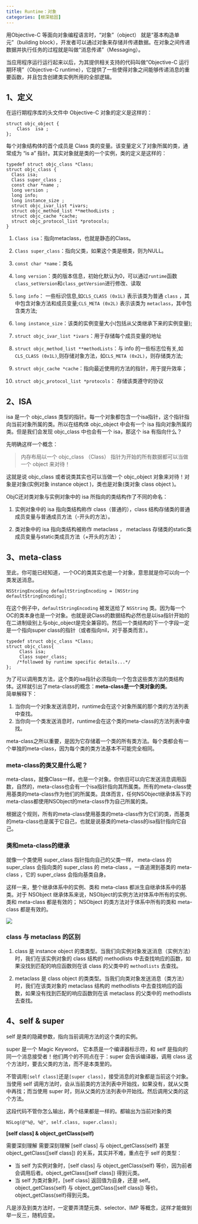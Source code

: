 ```yaml
---
title: Runtime：对象
categories: [根深柢固]
---
```


用Objective-C 等面向对象编程语言时，“对象”（object） 就是“基本构造单元”（building block），开发者可以通过对象来存储并传递数据。在对象之间传递数据并执行任务的过程就是叫做“消息传递”（Messaging）。

当应用程序运行运行起来以后，为其提供相关支持的代码叫做“Objective-C 运行期环境”（Objective-C runtime），它提供了一些使得对象之间能够传递消息的重要函数，并且包含创建类实例所用的全部逻辑。

## 1、定义
在运行期程序库的头文件中 Objective-C 对象的定义是这样的：

```
struct objc_object {
    Class  isa ;
};
```

每个对象结构体的首个成员是 Class 类的变量。该变量定义了对象所属的类，通常成为 “is a” 指针。其实对象就是类的一个实例，类的定义是这样的：

```
typedef struct objc_class *Class;
struct objc_class {
  Class isa;
  Class super_class ;
  const char *name ;
  long version ;
  long info;
  long instance_size ;
  struct objc_ivar_list *ivars;
  struct objc_method_list **methodLists ;
  struct objc_cache *cache;
  struct objc_protocol_list *protocols;
}
```

1. `Class isa`：指向metaclass，也就是静态的Class。   

2. `Class super_class`：指向父类，如果这个类是根类，则为NULL。  
3. `const char *name`：类名  

4. `long version`：类的版本信息，初始化默认为0，可以通过`runtime`函数`class_setVersion`和`class_getVersion`进行修改、读取  

5. `long info`： 一些标识信息,如`CLS_CLASS (0x1L)` 表示该类为普通 `class` ，其中包含对象方法和成员变量;`CLS_META (0x2L)` 表示该类为 `metaclass`，其中包含类方法;  

6. `long instance_size`：该类的实例变量大小(包括从父类继承下来的实例变量);  

7. `struct objc_ivar_list *ivars`：用于存储每个成员变量的地址  

8. `struct objc_method_list **methodLists`：与 info 的一些标志位有关,如`CLS_CLASS (0x1L)`,则存储对象方法，如`CLS_META (0x2L)`，则存储类方法;  

9. `struct objc_cache *cache`：指向最近使用的方法的指针，用于提升效率；  

10. `struct objc_protocol_list *protocols`： 存储该类遵守的协议


## 2、ISA

isa 是一个  objc_class  类型的指针。每一个对象都包含一个isa指针，这个指针指向当前对象所属的类。所以在结构体  objc_object  中会有一个 isa 指向对象所属的类。但是我们会发现  objc_class  中也会有一个 isa，那这个 isa 有指向什么？

先明确这样一个概念：
> 内存布局以一个  objc_class （Class） 指针为开始的所有数据都可以当做一个 object 来对待！

这就是说 objc_class 或者说类其实也可以当做一个  objc_object  对象来对待！对象是对象(实例对象 instance object )，类也是对象(类对象 class object )。  

ObjC还对类对象与实例对象中的 isa 所指向的类结构作了不同的命名：

1. 实例对象中的 isa 指向类结构称作 class（普通的），class 结构存储类的普通成员变量与普通成员方法（-开头的方法）。

2. 类对象中的 isa 指向类结构被称作  metaclass ， metaclass  存储类的static类成员变量与static类成员方法（+开头的方法）；



## 3、meta-class
至此，你可能已经知道，一个OC的类其实也是一个对象，意思就是你可以向一个类发送消息。

```
NSStringEncoding defaultStringEncoding = [NSString defaultStringEncoding];
```

在这个例子中，`defaultStringEncoding` 被发送给了 `NSString` 类。因为每一个OC的类本身也是一个对象。也就是说Class的数据结构必然也是以isa指针开始的在二进制级别上与objc_object是完全兼容的。然后一个类结构的下一个字段一定是一个指向super class的指针（或者指向nil，对于基类而言）。  

```
typedef struct objc_class *Class;  
struct objc_class{  
     Class isa;  
     Class super_class;  
    /*followed by runtime specific details...*/  
};
```

为了可以调用类方法，这个类的isa指针必须指向一个包含这些类方法的类结构体。这样就引出了meta-class的概念：**meta-class是一个类对象的类**。  
简单解释下：  
1. 当你向一个对象发送消息时，runtime会在这个对象所属的那个类的方法列表中查找。  
2. 当你向一个类发送消息时，runtime会在这个类的meta-class的方法列表中查找。  

meta-class之所以重要，是因为它存储着一个类的所有类方法。每个类都会有一个单独的meta-class，因为每个类的类方法基本不可能完全相同。

### meta-class的类又是什么呢？

meta-class，就像Class一样，也是一个对象。你依旧可以向它发送消息调用函数，自然的，meta-class也会有一个isa指针指向其所属类。所有的meta-class使用基类的meta-class作为他们的所属类。具体而言，任何NSObject继承体系下的meta-class都使用NSObject的meta-class作为自己所属的类。  

根据这个规则，所有的meta-class使用基类的meta-class作为它们的类，而基类的meta-class也是属于它自己，也就是说基类的meta-class的isa指针指向它自己。

### 类和meta-class的继承
就像一个类使用 super_class 指针指向自己的父类一样， meta-class 的 super_class 会指向类的 super_class 的 meta-class 。一直追溯到基类的 meta-class ，它的 super_class 会指向基类自身。  

这样一来，整个继承体系中的实例、类和 meta-class 都派生自继承体系中的基类。对于 NSObject 继承体系来说，NSObject的实例方法对体系中所有的实例、类和 meta-class 都是有效的； NSObject 的类方法对于体系中所有的类和 meta-class 都是有效的。

![](https://raw.githubusercontent.com/DullDevil/pics/master/base/meta-class.png)


### class 与 metaclass 的区别

1. class 是  instance object  的类类型。当我们向实例对象发送消息（实例方法）时，我们在该实例对象的  class  结构的  methodlists  中去查找响应的函数，如果没找到匹配的响应函数则在该  class  的父类中的 `methodlists` 去查找。

2. metaclass 是  class object  的类类型。当我们向类对象发送消息（类方法）时，我们在该类对象的  metaclass  结构的  methodlists  中去查找响应的函数，如果没有找到匹配的响应函数则在该  metaclass  的父类中的  methodlists  去查找。

## 4、self & super

self 是类的隐藏参数，指向当前调用方法的这个类的实例。  

super 是一个 Magic Keyword， 它本质是一个编译器标示符，和 self 是指向的同一个消息接受者！他们两个的不同点在于：super 会告诉编译器，调用 class 这个方法时，要去父类的方法，而不是本类里的。  

不管调用`[self class]`还是`[super class]`，接受消息的对象都是当前这个对象。    
当使用 self 调用方法时，会从当前类的方法列表中开始找，如果没有，就从父类中再找；而当使用 super 时，则从父类的方法列表中开始找。然后调用父类的这个方法。

这段代码不管你怎么输出，两个结果都是一样的。都输出为当前对象的类

```
NSLog(@"%@, %@", self.class, super.class);
```

**[self class]  & object_getClass(self)**

需要深刻理解 需要深刻理解 [self class] 与 object_getClass(self) 甚至 object_getClass([self class]) 的关系，其实并不难，重点在于 self 的类型：
- 当 self 为实例对象时，[self class] 与 object_getClass(self) 等价，因为前者会调用后者。object_getClass([self class]) 得到元类。
- 当 self 为类对象时，[self class] 返回值为自身，还是 self。object_getClass(self) 与 object_getClass([self class]) 等价。object_getClass(self)得到元类。

凡是涉及到类方法时，一定要弄清楚元类、selector、IMP 等概念，这样才能做到举一反三，随机应变。
